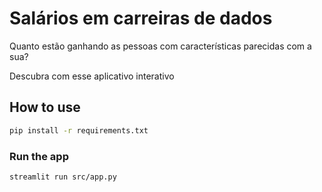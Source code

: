 # Salários em carreiras de dados

Quanto estão ganhando as pessoas com características parecidas com a sua?

Descubra com esse aplicativo interativo

## How to use

```bash
pip install -r requirements.txt
```

### Run the app

```bash
streamlit run src/app.py
```
